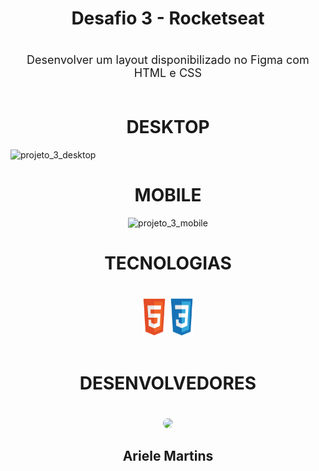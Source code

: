 



<h1 align="center">Desafio 3 - Rocketseat</h1>
<p align="center" style="padding:20px;font-size:18px">Desenvolver um layout disponibilizado no Figma com HTML e CSS</p>
<h1 align="center">DESKTOP</h1>

![projeto_3_desktop](https://user-images.githubusercontent.com/83427685/194943703-2c4654cb-26a9-4f74-8ce1-85aa3d297511.png)

<h1 align="center">MOBILE</h1>

<div align="center">

![projeto_3_mobile](https://user-images.githubusercontent.com/83427685/194942147-0d0a348d-261f-4f14-825f-816c0e02317d.png)

</div>

<h1 align="center">TECNOLOGIAS</h1>
<div align="center" style="padding:20px">
    <img align="center" alt="ari-html5" height='60' width='40' src="https://raw.githubusercontent.com/devicons/devicon/master/icons/html5/html5-original.svg">
    <img align="center" alt="ari-css3" height='60' width='40' src="https://raw.githubusercontent.com/devicons/devicon/master/icons/css3/css3-original.svg">
</div>
<h1 align="center">DESENVOLVEDORES</h1>
<div align="center" style="padding:20px">
    <img style="border-radius: 50%" height="200em" src="https://github.com/ArieleMartins.png">
    <h2 >Ariele Martins</h2>
</div>